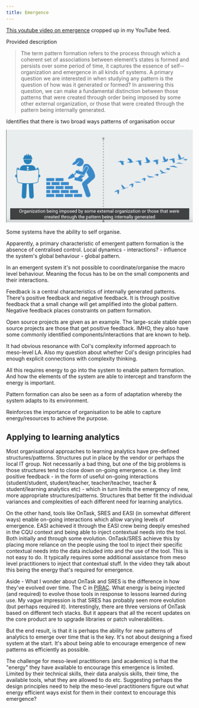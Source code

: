 ```yaml
---
title: Emergence
---
```

[This youtube video on emergence](https://www.youtube.com/watch?v=iHBF72lVVrc) cropped up in my YouTube feed.

Provided description
> The term pattern formation refers to the process through which a coherent set of associations between element’s states is formed and persists over some period of time, it captures the essence of self-­organization and emergence in all kinds of systems. A primary question we are interested in when studying any pattern is the question of how was it generated or formed? In answering this question, we can make a fundamental distinction between those patterns that were created through order being imposed by some other external organization, or those that were created through the pattern being internally generated.

Identifies that there is two broad ways patterns of organisation occur

![](pics/patternsOfOrganisation.png)  

Some systems have the ability to self organise. 

Apparently, a primary characteristic of emergent pattern formation is the absence of centralised control. Local dynamics - interactions? - influence the system's global behaviour - global pattern.

In an emergent system it's not possible to coordinate/organise the macro level behaviour. Meaning the focus has to be on the small components and their interactions.

Feedback is a central characteristics of internally generated patterns. There's positive feedback and negative feedback. It is through positive feedback that a small change will get amplified into the global pattern. Negative feedback places constraints on pattern formation.

Open source projects are given as an example. The large-scale stable open source projects are those that get positive feedback.  IMHO, they also have some commonly identified components/interactions that are known to help.

It had obvious resonance with Col's complexity informed approach to meso-level LA. Also my question about whether Col's design principles had enough explicit connections with complexity thinking.

All this requires energy to go into the system to enable pattern formation. And how the elements of the system are able to intercept and transform the energy is important.

Pattern formation can also be seen as a form of adaptation whereby the system adapts to its environment.

Reinforces the importance of organisation to be able to capture energy/resources to achieve the purpose.

## Applying to learning analytics

Most organisational approaches to learning analytics have pre-defined structures/patterns. Structures put in place by the vendor or perhaps the local IT group. Not necessarily a bad thing, but one of the big problems is those structures tend to close down on-going emergence.  i.e. they limit positive feedback - in the form of useful on-going interactions (student/student, student/teacher, teacher/teacher, teacher & student/learning analytics etc) - which in turn limits the emergency of new, more appropriate structures/patterns.  Structures that better fit the individual variances and complexities of each different need for learning analytics.

On the other hand, tools like OnTask, SRES and EASI (in somewhat different ways) enable on-going interactions which allow varying levels of emergence. EASI achieved it through the EASI crew being deeply emeshed in the CQU context and being able to inject contextual needs into the tool. Both initially and through some evolution. OnTask/SRES achieve this by placing more reliance on the people using the tool to inject their specific contextual needs into the data included into and the use of the tool. This is not easy to do. It typically requires some additional assistance from meso level practitioners to inject that contextual stuff. In the video they talk about this being the energy that's required for emergence.

Aside - What I wonder about OnTask and SRES is the difference in how they've evolved over time. The C in [PIRAC](https://djon.es/blog/2015/01/30/using-the-pirac-thinking-about-an-integrated-dashboard/#pirac). What energy is being injected (and required) to evolve those tools in response to lessons learned during use. My vague impression is that SRES has probably seen more evolution (but perhaps required it).  Interestingly, there are three versions of OnTask based on different tech stacks. But it appears that all the recent updates on the core product are to upgrade libraries or patch vulnerabilities.

But the end result, is that it is perhaps the ability for new patterns of analytics to emerge over time that is the key. It's not about designing a fixed system at the start. It's about being able to encourage emergence of new patterns as efficiently as possible.

The challenge for meso-level practitioners (and academics) is that the "energy" they have available to encourage this emergence is limited. Limited by their technical skills, their data analysis skills, their time, the available tools, what they are allowed to do etc. Suggesting perhaps the design principles need to help the meso-level practitioners figure out what energy efficient ways exist for them in their context to encourage this emergence?